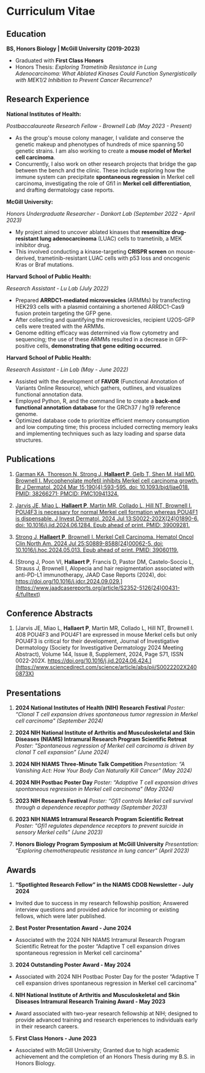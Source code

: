 # Curriculum Vitae

## Education			        		
**BS, Honors Biology | McGill University (2019-2023)**
  - Graduated with **First Class Honors**
  - Honors Thesis: *Exploring Trametinib Resistance in Lung Adenocarcinoma: What Ablated Kinases Could Function Synergistically with MEK1/2 Inhibition to Prevent Cancer Recurrence?*

## Research Experience
**National Institutes of Health:**  

*Postbaccalaureate Research Fellow - Brownell Lab (May 2023 - Present)*
- As the group's mouse colony manager, I validate and conserve the genetic makeup and phenotypes of hundreds of mice spanning 50 genetic strains. I am also working to create a **mouse model of Merkel cell carcinoma**.
- Concurrently, I also work on other research projects that bridge the gap between the bench and the clinic. These include exploring how the immune system can precipitate **spontaneous regression** in Merkel cell carcinoma, investigating the role of Gfi1 in **Merkel cell differentiation**, and drafting dermatology case reports.

**McGill University:**  

*Honors Undergraduate Researcher - Dankort Lab (September 2022 - April 2023)*
- My project aimed to uncover ablated kinases that **resensitize drug-resistant lung adenocarcinoma** (LUAC) cells to trametinib, a MEK inhibitor drug.
- This involved conducting a kinase-targeting **CRISPR screen** on mouse-derived, trametinib-resistant LUAC cells with p53 loss and oncogenic Kras or Braf mutations.

**Harvard School of Public Health:**  

*Research Assistant - Lu Lab (July 2022)*
- Prepared **ARRDC1-mediated microvesicles** (ARMMs) by transfecting HEK293 cells with a plasmid containing a shortened ARRDC1-Cas9 fusion protein targeting the GFP gene.
- After collecting and quantifying the microvesicles, recipient U2OS-GFP cells were treated with the ARMMs.
- Genome editing efficacy was determined via flow cytometry and sequencing; the use of these ARMMs resulted in a decrease in GFP-positive cells, **demonstrating that gene editing occurred**.

**Harvard School of Public Health:**  

*Research Assistant - Lin Lab (May - June 2022)*
- Assisted with the development of **FAVOR** (Functional Annotation of Variants Online Resource), which gathers, outlines, and visualizes functional annotation data.
- Employed Python, R, and the command line to create a **back-end functional annotation database** for the GRCh37 / hg19 reference genome.
- Optimized database code to prioritize efficient memory consumption and low computing time; this process included correcting memory leaks and implementing techniques such as lazy loading and sparse data structures.

## Publications

1. [Garman KA, Thoreson N, Strong J, **Hallaert P**, Gelb T, Shen M, Hall MD, Brownell I. Mycophenolate mofetil inhibits Merkel cell carcinoma growth. Br J Dermatol. 2024 Mar 15;190(4):593-595. doi: 10.1093/bjd/ljae018. PMID: 38266271; PMCID: PMC10941324.](https://academic.oup.com/bjd/article/190/4/593/7588419)

2. [Jarvis JE, Miao L, **Hallaert P**, Martin MR, Collado L, Hill NT, Brownell I. POU4F3 is necessary for normal Merkel cell formation whereas POU4F1 is dispensable. J Invest Dermatol. 2024 Jul 13:S0022-202X(24)01890-6. doi: 10.1016/j.jid.2024.06.1284. Epub ahead of print. PMID: 39009281.](https://www.jidonline.org/article/S0022-202X(24)01890-6/fulltext)
  
3. [Strong J, **Hallaert P**, Brownell I. Merkel Cell Carcinoma. Hematol Oncol Clin North Am. 2024 Jul 25:S0889-8588(24)00062-5. doi: 10.1016/j.hoc.2024.05.013. Epub ahead of print. PMID: 39060119.](https://www.hemonc.theclinics.com/article/S0889-8588(24)00062-5/abstract)
   
4. [Strong J, Poon VI, **Hallaert P**, Francis D, Pastor DM, Castelo-Soccio L, Strauss J, Brownell I, Alopecia and hair repigmentation associated with anti-PD-L1 immunotherapy,
JAAD Case Reports (2024), doi: https://doi.org/10.1016/j.jdcr.2024.09.029.](https://www.jaadcasereports.org/article/S2352-5126(24)00431-4/fulltext)

## Conference Abstracts

1. [Jarvis JE, Miao L, **Hallaert P**, Martin MR, Collado L, Hill NT, Brownell I. 408 POU4F3 and POU4F1 are expressed in mouse Merkel cells but only POU4F3 is critical for their development, Journal of Investigative Dermatology (Society for Investigative Dermatology 2024 Meeting Abstract), Volume 144, Issue 8, Supplement, 2024, Page S71, ISSN 0022-202X. https://doi.org/10.1016/j.jid.2024.06.424.](https://www.sciencedirect.com/science/article/abs/pii/S0022202X2400873X)

## Presentations

1. **2024 National Institutes of Health (NIH) Research Festival**  *Poster: “Clonal T cell expansion drives spontaneous tumor regression in Merkel cell carcinoma" (September 2024)*
 
2. **2024 NIH National Institute of Arthritis and Musculoskeletal and Skin Diseases (NIAMS) Intramural Research Program Scientific Retreat**  *Poster: "Spontaneous regression of Merkel cell carcinoma is driven by clonal T cell expansion” (June 2024)*
 
3. **2024 NIH NIAMS Three-Minute Talk Competition**  *Presentation: “A Vanishing Act: How Your Body Can Naturally Kill Cancer" (May 2024)*
 
4. **2024 NIH Postbac Poster Day**  *Poster: “Adaptive T cell expansion drives spontaneous regression in Merkel cell carcinoma" (May 2024)*
 
5. **2023 NIH Research Festival**  *Poster: “Gfi1 controls Merkel cell survival through a dependence receptor pathway (September 2023)*
 
6. **2023 NIH NIAMS Intramural Research Program Scientific Retreat**  *Poster: "Gfi1 regulates dependence receptors to prevent suicide in sensory Merkel cells" (June 2023)*

7. **Honors Biology Program Symposium at McGill University**  *Presentation: “Exploring chemotherapeutic resistance in lung cancer" (April 2023)*

## Awards

1. **“Spotlighted Research Fellow” in the NIAMS CDOB Newsletter - July 2024**
- Invited due to success in my research fellowship position; Answered interview questions and provided advice for incoming or existing fellows, which were later published.
 
2. **Best Poster Presentation Award - June 2024**
- Associated with the 2024 NIH NIAMS Intramural Research Program Scientific Retreat for the poster “Adaptive T cell expansion drives spontaneous regression in Merkel cell carcinoma"
 
3. **2024 Outstanding Poster Award - May 2024**
- Associated with 2024 NIH Postbac Poster Day for the poster “Adaptive T cell expansion drives spontaneous regression in Merkel cell carcinoma"     
 
4. **NIH National Institute of Arthritis and Musculoskeletal and Skin Diseases Intramural Research Training Award - May 2023**
- Award associated with two-year research fellowship at NIH; designed to provide advanced training and research experiences to individuals early in their research careers.

5. **First Class Honors - June 2023**
- Associated with McGill University; Granted due to high academic achievement and the completion of an Honors Thesis during my B.S. in Honors Biology.  


